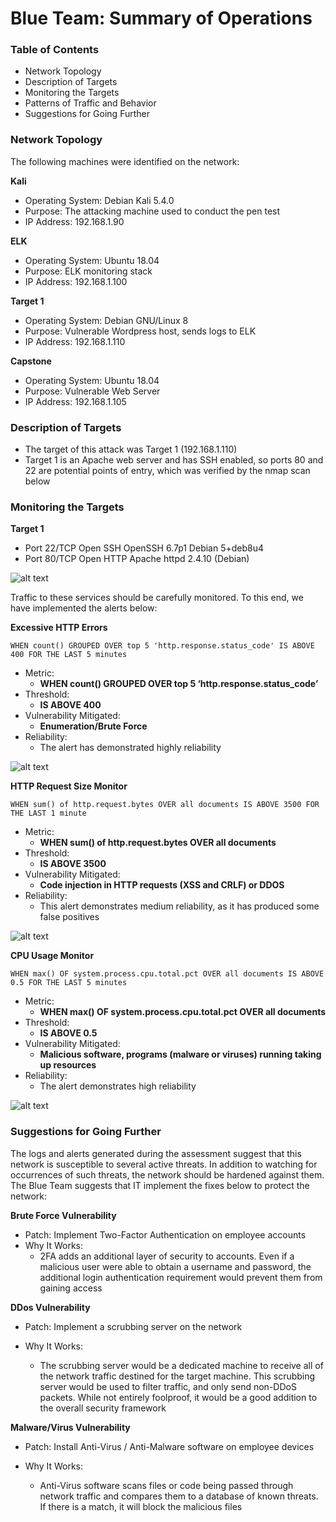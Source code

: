 # Blue Team: Summary of Operations

### Table of Contents
- Network Topology
- Description of Targets
- Monitoring the Targets
- Patterns of Traffic and Behavior
- Suggestions for Going Further

### Network Topology
The following machines were identified on the network:

**Kali**
- Operating System: Debian Kali 5.4.0
- Purpose: The attacking machine used to conduct the pen test
- IP Address: 192.168.1.90

**ELK**
- Operating System: Ubuntu 18.04
- Purpose: ELK monitoring stack
- IP Address: 192.168.1.100

**Target 1**
- Operating System: Debian GNU/Linux 8
- Purpose: Vulnerable Wordpress host, sends logs to ELK
- IP Address: 192.168.1.110

**Capstone**
- Operating System: Ubuntu 18.04
- Purpose: Vulnerable Web Server
- IP Address: 192.168.1.105

### Description of Targets

- The target of this attack was Target 1 (192.168.1.110)
- Target 1 is an Apache web server and has SSH enabled, so ports 80 and 22 are potential points of entry, which was verified by the nmap scan below 

### Monitoring the Targets

**Target 1**
- Port 22/TCP 	Open 	SSH	OpenSSH 6.7p1 Debian 5+deb8u4
- Port 80/TCP 	Open 	HTTP	Apache httpd 2.4.10 (Debian)

![alt text](https://github.com/carlwarnberg/Project-3/blob/main/Images/Nmap-Scan.png)

Traffic to these services should be carefully monitored. To this end, we have implemented the alerts below:

**Excessive HTTP Errors**

`WHEN count() GROUPED OVER top 5 'http.response.status_code' IS ABOVE 400 FOR THE LAST 5 minutes`

-  Metric: 
    - **WHEN count() GROUPED OVER top 5 ‘http.response.status_code’**
- Threshold: 
    - **IS ABOVE 400**
- Vulnerability Mitigated:
    - **Enumeration/Brute Force**
- Reliability: 
    - The alert has demonstrated highly reliability 

![alt text](https://github.com/carlwarnberg/Project-3/blob/main/Images/HTTP-Errors-alert.png)

**HTTP Request Size Monitor**

`WHEN sum() of http.request.bytes OVER all documents IS ABOVE 3500 FOR THE LAST 1 minute`

- Metric: 
    - **WHEN sum() of http.request.bytes OVER all documents**
- Threshold: 
    - **IS ABOVE 3500**
- Vulnerability Mitigated: 
    - **Code injection in HTTP requests (XSS and CRLF) or DDOS**
- Reliability:
    - This alert demonstrates medium reliability, as it has produced some false positives

![alt text](https://github.com/carlwarnberg/Project-3/blob/main/Images/HTTP-Request-size-alert.png)

**CPU Usage Monitor**

`WHEN max() OF system.process.cpu.total.pct OVER all documents IS ABOVE 0.5 FOR THE LAST 5 minutes`

- Metric: 
    - **WHEN max() OF system.process.cpu.total.pct OVER all documents**
- Threshold: 
    - **IS ABOVE 0.5**
- Vulnerability Mitigated: 
    - **Malicious software, programs (malware or viruses) running taking up resources**
- Reliability: 
    - The alert demonstrates high reliability 

![alt text](https://github.com/carlwarnberg/Project-3/blob/main/Images/CPU-Usage-alert.png)

### Suggestions for Going Further

The logs and alerts generated during the assessment suggest that this network is susceptible to several active threats. In addition to watching for occurrences of such threats, the network should be hardened against them. The Blue Team suggests that IT implement the fixes below to protect the network:

**Brute Force Vulnerability**
- Patch: Implement Two-Factor Authentication on employee accounts
- Why It Works: 
    - 2FA adds an additional layer of security to accounts. Even if a malicious user were able to obtain a username and password, the additional login authentication requirement would prevent them from gaining access
    
**DDos Vulnerability**
- Patch: Implement a scrubbing server on the network
   
- Why It Works:
    - The scrubbing server would be a dedicated machine to receive all of the network traffic destined for the target machine. This scrubbing server would be used to filter traffic, and only send non-DDoS packets. While not entirely foolproof, it would be a good addition to the overall security framework  

**Malware/Virus Vulnerability**
- Patch: Install Anti-Virus / Anti-Malware software on employee devices
  
- Why It Works: 
    - Anti-Virus software scans files or code being passed through network traffic and compares them to a database of known threats. If there is a match, it will block the malicious files
